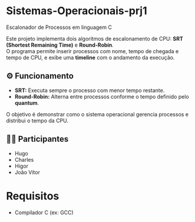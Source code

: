 # Sistemas-Operacionais-prj1
Escalonador de Processos em linguagem C

Este projeto implementa dois algoritmos de escalonamento de CPU: **SRT (Shortest Remaining Time)** e **Round-Robin**.  
O programa permite inserir processos com nome, tempo de chegada e tempo de CPU, e exibe uma **timeline** com o andamento da execução.

## ⚙️ Funcionamento
- **SRT:** Executa sempre o processo com menor tempo restante.  
- **Round-Robin:** Alterna entre processos conforme o tempo definido pelo **quantum**.  

O objetivo é demonstrar como o sistema operacional gerencia processos e distribui o tempo da CPU.

## 🧑‍💻 Participantes
- Hugo  
- Charles  
- Higor  
- João Vítor

# Requisitos
- Compilador C (ex: GCC)
